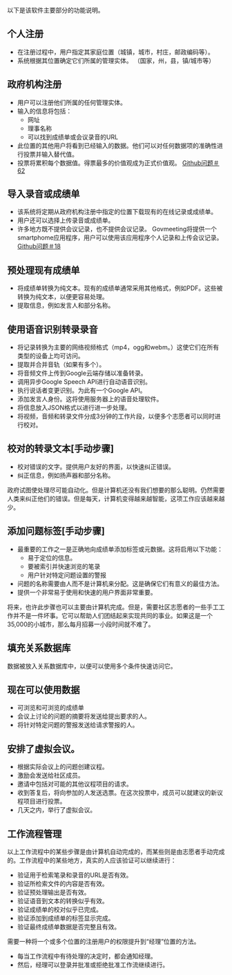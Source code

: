 <p>以下是该软件主要部分的功能说明。 </p>
<h2>个人注册</h2>
<ul>
<li>在注册过程中，用户指定其家庭位置（城镇，城市，村庄，邮政编码等）。 </li>
<li>系统根据其位置确定它们所属的管理实体。 （国家，州，县，镇/城市等） </li>
</ul><h2>政府机构注册</h2>
<ul>
<li>用户可以注册他们所属的任何管理实体。 </li>
<li>输入的信息将包括： 
<ul>
<li>网址</li>
<li>理事名称</li>
<li>可以找到成绩单或会议录音的URL </li>
</ul></li>
<li>此位置的其他用户将看到已经输入的数据。他们可以对任何数据项的准确性进行投票并输入替代值。 </li>
<li>投票将累积每个数据值。得票最多的价值观成为正式价值观。 <a href="https://github.com/govmeeting/govmeeting/issues/62">Github问题＃62</a> </li>
</ul><h2>导入录音或成绩单</h2>
<ul>
<li>该系统将定期从政府机构注册中指定的位置下载现有的在线记录或成绩单。 </li>
<li>用户还可以选择上传录音或成绩单。 </li>
<li>许多地方既不提供会议记录，也不提供会议记录。 Govmeeting将提供一个smartphome应用程序，用户可以使用该应用程序个人记录和上传会议记录。 <a href="https://github.com/govmeeting/govmeeting/issues/18">Github问题＃18</a> </li>
</ul><h2>预处理现有成绩单</h2>
<ul>
<li>将成绩单转换为纯文本。现有的成绩单通常采用其他格式，例如PDF。这些被转换为纯文本，以便更容易处理。 </li>
<li>提取信息，例如发言人和部分名称。 </li>
</ul><h2>使用语音识别转录录音</h2>
<ul>
<li>将记录转换为主要的网络视频格式（mp4，ogg和webm。）这使它们在所有类型的设备上均可访问。 </li>
<li>提取并合并音轨（如果有多个）。 </li>
<li>将音频文件上传到Google云端存储以准备转录。 </li>
<li>调用异步Google Speech API进行自动语音识别。 </li>
<li>执行说话者变更识别。为此有一个Google API。 </li>
<li>添加发言人身份。这将使用服务器上的语音处理软件。 </li>
<li>将信息放入JSON格式以进行进一步处理。 </li>
<li>将视频，音频和转录文件分成3分钟的工作片段，以便多个志愿者可以同时进行校对。 </li>
</ul><h2>校对的转录文本[手动步骤] </h2>
<ul>
<li>校对错误的文字。提供用户友好的界面，以快速纠正错误。 </li>
<li>纠正信息，例如扬声器和部分名称。 </li>
</ul>
<p>政府试图使处理尽可能自动化。但是计算机还没有我们想要的那么聪明。仍然需要人类来纠正他们的错误。但是每天，计算机变得越来越智能，这项工作应该越来越少。 </p>
<h2>添加问题标签[手动步骤] </h2>
<ul>
<li>最重要的工作之一是正确地向成绩单添加标签或元数据。这将启用以下功能： 
<ul>
<li>易于定位的信息。 </li>
<li>要被索引并快速浏览的笔录</li>
<li>用户针对特定问题设置的警报</li>
</ul></li>
<li>问题的名称需要由人而不是计算机来分配。这是确保它们有意义的最佳方法。 </li>
<li>提供一个非常易于使用和快速的用户界面非常重要。 </li>
</ul>
<p>将来，也许此步骤也可以主要由计算机完成。但是，需要社区志愿者的一些手工工作并不是一件坏事。它可以帮助人们团结起来实现共同的事业。如果这是一个35,000的小城市，那么每月招募一小段时间就不难了。 </p>
<h2>填充关系数据库</h2>
<p>数据被放入关系数据库中，以便可以使用多个条件快速访问它。 </p>
<h2>现在可以使用数据</h2>
<ul>
<li>可浏览和可浏览的成绩单</li>
<li>会议上讨论的问题的摘要将发送给提出要求的人。 </li>
<li>将针对特定问题的警报发送给请求警报的人。 </li>
</ul><h2>安排了虚拟会议。 </h2>
<ul>
<li>根据实际会议上的问题创建议程。 </li>
<li>激励会发送给社区成员。 </li>
<li>邀请中包括对可能的其他议程项目的请求。 </li>
<li>收到答复后，将向参加的人发送选票。在这次投票中，成员可以就建议的新议程项目进行投票。 </li>
<li>几天之内，举行了虚拟会议。 </li>
</ul><h2>工作流程管理</h2>
<p>以上工作流程中的某些步骤是由计算机自动完成的，而某些则是由志愿者手动完成的。工作流程中的某些地方，真实的人应该验证可以继续进行： </p>

<ul>
<li>验证用于检索笔录和录音的URL是否有效。 </li>
<li>验证所检索文件的内容是否有效。 </li>
<li>验证预处理输出是否有效。 </li>
<li>验证语音到文本的转换似乎有效。 </li>
<li>验证成绩单的校对似乎已完成。 </li>
<li>验证添加到成绩单的标签显示完成。 </li>
<li>验证最终成绩单数据是否完整且有效。 </li>
</ul>
<p>需要一种将一个或多个位置的注册用户的权限提升到“经理”位置的方法。 </p>

<ul>
<li>每当工作流程中有待处理的决定时，都会通知经理。 </li>
<li>然后，经理可以登录并批准或拒绝批准工作流继续进行。 </li>
</ul>
